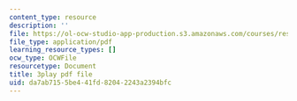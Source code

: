 ```yaml
---
content_type: resource
description: ''
file: https://ol-ocw-studio-app-production.s3.amazonaws.com/courses/res-14-001-abdul-latif-jameel-poverty-action-lab-executive-training-evaluating-social-programs-2009-spring-2009/da7ab7155be441fd82042243a2394bfc_a7sDTYmqdSY.pdf
file_type: application/pdf
learning_resource_types: []
ocw_type: OCWFile
resourcetype: Document
title: 3play pdf file
uid: da7ab715-5be4-41fd-8204-2243a2394bfc
---
```

